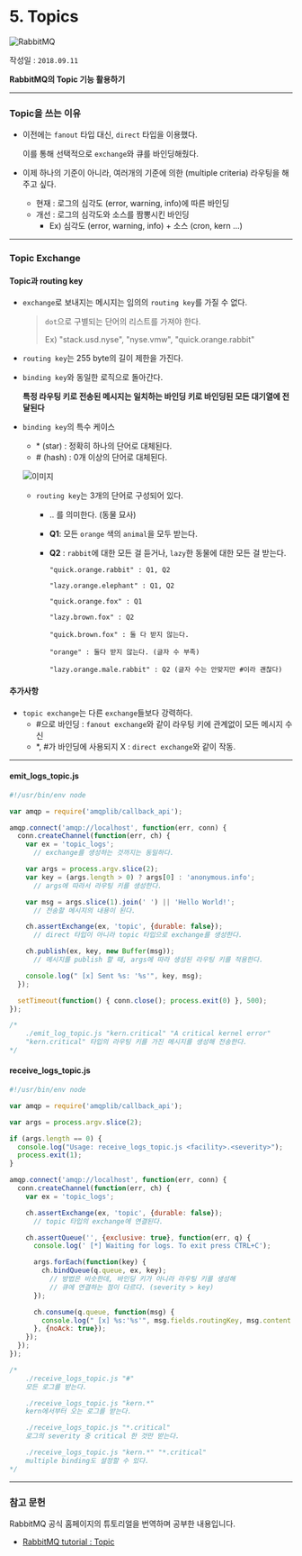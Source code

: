 # 5. Topics

![RabbitMQ](https://blogfiles.pstatic.net/MjAxODA5MTFfMjE4/MDAxNTM2NjQ2NDE4NDY4.NZZl0OeDAjlIZxVKVinYvGHMWBEQd8ldAuBh14Ieeo0g.QEVZExemlx_CIfIH36pOZtGydl5GzxFEPoO3Mb11Mscg.PNG.3457soso/1280px-RabbitMQ_logo.png)

작성일 : ```2018.09.11```

**RabbitMQ의 Topic 기능 활용하기**



___

### Topic을 쓰는 이유

- 이전에는 ```fanout``` 타입 대신, ```direct``` 타입을 이용했다.

  이를 통해 선택적으로 ```exchange```와 큐를 바인딩해줬다.

- 이제 하나의 기준이 아니라, 여러개의 기준에 의한 (multiple criteria) 라우팅을 해주고 싶다.

  - 현재 : 로그의 심각도 (error, warning, info)에 따른 바인딩
  - 개선 : 로그의 심각도와 소스를 짬뽕시킨 바인딩
    - Ex) 심각도 (error, warning, info) + 소스 (cron, kern ...)

  

___

### Topic Exchange

#### Topic과 routing key

- ```exchange```로 보내지는 메시지는 임의의 ```routing key```를 가질 수 없다.

  > ```dot```으로 구별되는 단어의 리스트를 가져야 한다.
  >
  > Ex) "stack.usd.nyse", "nyse.vmw", "quick.orange.rabbit"

- ```routing key```는 255 byte의 길이 제한을 가진다.

- ```binding key```와 동일한 로직으로 돌아간다.

  **특정 라우팅 키로 전송된 메시지는 일치하는 바인딩 키로 바인딩된 모든 대기열에 전달된다**

- ```binding key```의 특수 케이스

  - \* (star) : 정확히 하나의 단어로 대체된다.
  - \# (hash) : 0개 이상의 단어로 대체된다.

  ![이미지](https://blogfiles.pstatic.net/MjAxODA5MTFfMjEy/MDAxNTM2NjUxMzQ1MTMw.rF5WMNLPa7In6S_w9Kxb-mXLgMXgOR2MeW8gDtB3IhYg.XLzUb8-UoDKB06awFICq7APqMSIXLALzJausPR7rQqIg.JPEG.3457soso/python-five.jpg)

  - ```routing key```는 3개의 단어로 구성되어 있다.

    - <speed>.<color>.<species> 를 의미한다. (동물 묘사)

    - **Q1**: 모든 ```orange``` 색의 ```animal```을 모두 받는다.

    - **Q2** : ```rabbit```에 대한 모든 걸 듣거나, ```lazy```한 동물에 대한 모든 걸 받는다.

      ```
      "quick.orange.rabbit" : Q1, Q2
      
      "lazy.orange.elephant" : Q1, Q2
      
      "quick.orange.fox" : Q1
      
      "lazy.brown.fox" : Q2
      
      "quick.brown.fox" : 둘 다 받지 않는다.
      
      "orange" : 둘다 받지 않는다. (글자 수 부족)
      
      "lazy.orange.male.rabbit" : Q2 (글자 수는 안맞지만 #이라 괜찮다)
      ```

      

#### 추가사항

- ```topic exchange```는 다른 ```exchange```들보다 강력하다.
  - \#으로 바인딩 : ```fanout exchange```와 같이 라우팅 키에 관계없이 모든 메시지 수신
  - \*, \#가 바인딩에 사용되지 X : ```direct exchange```와 같이 작동.



____

#### emit_logs_topic.js

```javascript
#!/usr/bin/env node

var amqp = require('amqplib/callback_api');

amqp.connect('amqp://localhost', function(err, conn) {
  conn.createChannel(function(err, ch) {
    var ex = 'topic_logs';
      // exchange를 생성하는 것까지는 동일하다.

    var args = process.argv.slice(2);
    var key = (args.length > 0) ? args[0] : 'anonymous.info';
      // args에 따라서 라우팅 키를 생성한다.

    var msg = args.slice(1).join(' ') || 'Hello World!';
      // 전송할 메시지의 내용이 된다.

    ch.assertExchange(ex, 'topic', {durable: false});
      // direct 타입이 아니라 topic 타입으로 exchange를 생성한다.

    ch.publish(ex, key, new Buffer(msg));
      // 메시지를 publish 할 때, args에 따라 생성된 라우팅 키를 적용한다.

    console.log(" [x] Sent %s: '%s'", key, msg);
  });

  setTimeout(function() { conn.close(); process.exit(0) }, 500);
});

/*
    ./emit_log_topic.js "kern.critical" "A critical kernel error"
    "kern.critical" 타입의 라우팅 키를 가진 메시지를 생성해 전송한다.
*/
```



#### receive_logs_topic.js

```javascript
#!/usr/bin/env node

var amqp = require('amqplib/callback_api');

var args = process.argv.slice(2);

if (args.length == 0) {
  console.log("Usage: receive_logs_topic.js <facility>.<severity>");
  process.exit(1);
}

amqp.connect('amqp://localhost', function(err, conn) {
  conn.createChannel(function(err, ch) {
    var ex = 'topic_logs';

    ch.assertExchange(ex, 'topic', {durable: false});
      // topic 타입의 exchange에 연결된다.

    ch.assertQueue('', {exclusive: true}, function(err, q) {
      console.log(' [*] Waiting for logs. To exit press CTRL+C');

      args.forEach(function(key) {
        ch.bindQueue(q.queue, ex, key);
          // 방법은 비슷한데, 바인딩 키가 아니라 라우팅 키를 생성해
          // 큐에 연결하는 점이 다르다. (severity > key)
      });

      ch.consume(q.queue, function(msg) {
        console.log(" [x] %s:'%s'", msg.fields.routingKey, msg.content.toString());
      }, {noAck: true});
    });
  });
});

/*
    ./receive_logs_topic.js "#"
    모든 로그를 받는다.

    ./receive_logs_topic.js "kern.*"
    kern에서부터 오는 로그를 받는다.

    ./receive_logs_topic.js "*.critical"
    로그의 severity 중 critical 한 것만 받는다.

    ./receive_logs_topic.js "kern.*" "*.critical"
    multiple binding도 설정할 수 있다.
*/  
```



___

### 참고 문헌

RabbitMQ 공식 홈페이지의 튜토리얼을 번역하며 공부한 내용입니다.

- [RabbitMQ tutorial : Topic](https://www.rabbitmq.com/tutorials/tutorial-five-javascript.html)